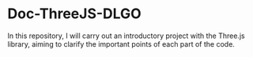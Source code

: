 # Doc-ThreeJS-DLGO
In this repository, I will carry out an introductory project with the Three.js library, aiming to clarify the important points of each part of the code.
